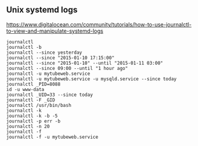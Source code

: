 ## Unix systemd logs

https://www.digitalocean.com/community/tutorials/how-to-use-journalctl-to-view-and-manipulate-systemd-logs

```
journalctl
journalctl -b
journalctl --since yesterday
journalctl --since "2015-01-10 17:15:00"
journalctl --since "2015-01-10" --until "2015-01-11 03:00"
journalctl --since 09:00 --until "1 hour ago"
journalctl -u mytubeweb.service
journalctl -u mytubeweb.service -u mysqld.service --since today
journalctl _PID=8088
id -u www-data
journalctl _UID=33 --since today
journalctl -F _GID
journalctl /usr/bin/bash
journalctl -k
journalctl -k -b -5
journalctl -p err -b
journalctl -n 20
journalctl -f
journalctl -f -u mytubeweb.service
```
